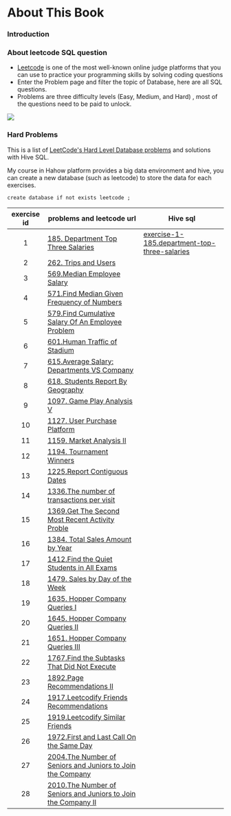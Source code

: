 # About This Book

### Introduction



### About leetcode SQL question

* [Leetcode](https://leetcode.com) is one of the most well-known online judge platforms that you can use to practice your programming skills by solving coding questions
* Enter the Problem page and filter the topic of Database, here are all SQL questions.
* Problems are three difficulty levels (Easy, Medium, and Hard) , most of the questions need to be paid to unlock.

![](https://tva1.sinaimg.cn/large/008i3skNgy1gx6fffc6koj31dc0u0wjo.jpg)

### Hard Problems

This is a list of [LeetCode's Hard Level Database problems](https://leetcode.com/problemset/database/?difficulty=HARD\&page=1) and solutions with Hive SQL.

My course in Hahow platform provides a big data environment and hive, you can create a new database (such as leetcode) to store the data for each exercises.

```
create database if not exists leetcode ;
```

| exercise id | problems and leetcode url                                                                                                                                | Hive sql                                                                                                |
| :---------: | -------------------------------------------------------------------------------------------------------------------------------------------------------- | ------------------------------------------------------------------------------------------------------- |
|      1      | [185. Department Top Three Salaries](https://leetcode.com/problems/department-top-three-salaries)                                                        | [exercise-1-185.department-top-three-salaries](exercise-1-185.department-top-three-salaries/ "mention") |
|      2      | [262. Trips and Users](https://leetcode.com/problems/trips-and-users)                                                                                    |                                                                                                         |
|      3      | [569.Median Employee Salary](https://leetcode.com/problems/median-employee-salary/)                                                                      |                                                                                                         |
|      4      | [571.Find Median Given Frequency of Numbers](https://leetcode.com/problems/find-median-given-frequency-of-numbers/)                                      |                                                                                                         |
|      5      | [579.Find Cumulative Salary Of An Employee Problem](https://leetcode.com/problems/find-cumulative-salary-of-an-employee/)                                |                                                                                                         |
|      6      | [601.Human Traffic of Stadium](https://leetcode.com/problems/human-traffic-of-stadium)                                                                   |                                                                                                         |
|      7      | [615.Average Salary: Departments VS Company](https://leetcode.com/problems/average-salary-departments-vs-company/)                                       |                                                                                                         |
|      8      | [618. Students Report By Geography](https://leetcode.com/problems/students-report-by-geography)                                                          |                                                                                                         |
|      9      | [1097. Game Play Analysis V](https://leetcode.com/problems/game-play-analysis-v)                                                                         |                                                                                                         |
|      10     | [1127. User Purchase Platform](https://leetcode.com/problems/user-purchase-platform)                                                                     |                                                                                                         |
|      11     | [1159. Market Analysis II](https://leetcode.com/problems/market-analysis-ii)                                                                             |                                                                                                         |
|      12     | [1194. Tournament Winners](https://leetcode.com/problems/tournament-winners)                                                                             |                                                                                                         |
|      13     | [1225.Report Contiguous Dates](https://leetcode.com/problems/report-contiguous-dates/)                                                                   |                                                                                                         |
|      14     | [1336.The number of transactions per visit](https://leetcode.com/problems/number-of-transactions-per-visit/)                                             |                                                                                                         |
|      15     | [1369.Get The Second Most Recent Activity Proble](https://leetcode.com/problems/get-the-second-most-recent-activity/)                                    |                                                                                                         |
|      16     | [1384. Total Sales Amount by Year](https://leetcode.com/problems/total-sales-amount-by-year)                                                             |                                                                                                         |
|      17     | [1412.Find the Quiet Students in All Exams](https://leetcode.com/problems/find-the-quiet-students-in-all-exams/)                                         |                                                                                                         |
|      18     | [1479. Sales by Day of the Week](https://leetcode.com/problems/sales-by-day-of-the-week)                                                                 |                                                                                                         |
|      19     | [1635. Hopper Company Queries I](https://leetcode.com/problems/hopper-company-queries-i)                                                                 |                                                                                                         |
|      20     | [1645. Hopper Company Queries II](https://leetcode.com/problems/hopper-company-queries-ii)                                                               |                                                                                                         |
|      21     | [1651. Hopper Company Queries III](https://leetcode.com/problems/hopper-company-queries-iii)                                                             |                                                                                                         |
|      22     | [1767.Find the Subtasks That Did Not Execute](https://leetcode.com/problems/find-the-subtasks-that-did-not-execute/)                                     |                                                                                                         |
|      23     | [1892.Page Recommendations II](https://leetcode.com/problems/page-recommendations-ii)                                                                    |                                                                                                         |
|      24     | [1917.Leetcodify Friends Recommendations](https://leetcode.com/problems/leetcodify-friends-recommendations/)                                             |                                                                                                         |
|      25     | [1919.Leetcodify Similar Friends](https://leetcode.com/problems/leetcodify-similar-friends)                                                              |                                                                                                         |
|      26     | [1972.First and Last Call On the Same Day](https://leetcode.com/problems/first-and-last-call-on-the-same-day/)                                           |                                                                                                         |
|      27     | [2004.The Number of Seniors and Juniors to Join the Company](https://leetcode.com/problems/the-number-of-seniors-and-juniors-to-join-the-company/)       |                                                                                                         |
|      28     | [2010.The Number of Seniors and Juniors to Join the Company II](https://leetcode.com/problems/the-number-of-seniors-and-juniors-to-join-the-company-ii/) |                                                                                                         |
